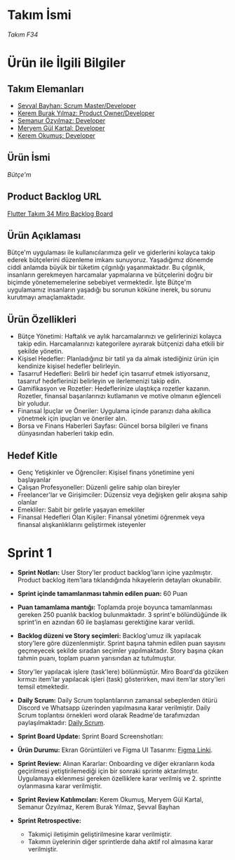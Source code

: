 <h1>Takım İsmi</h1>

_Takım F34_


<h1>Ürün ile İlgili Bilgiler</h1>
<h2>Takım Elemanları</h2>
<ul>
  <li><a href="https://www.linkedin.com/in/sevvallbayhan/">Şevval Bayhan: Scrum Master/Developer</a></li>
  <li><a href="https://www.linkedin.com/in/k-burak-yilmaz/">Kerem Burak Yılmaz: Product Owner/Developer</a></li>
  <li><a href="https://www.linkedin.com/in/semanur-%C3%B6zy%C4%B1lmaz-7b081221b/">Semanur Özyılmaz: Developer</a></li>
  <li><a href="https://www.linkedin.com/in/meryem-gul-kartal/">Meryem Gül Kartal: Developer</a></li>
  <li><a href="https://www.linkedin.com/in/kerem-okumu%C5%9F-a76583233/">Kerem Okumuş: Developer</a></li>
</ul>

<h2>Ürün İsmi</h2>

_Bütçe'm_

<h2>Product Backlog URL</h2>

[Flutter Takım 34 Miro Backlog Board](https://miro.com/app/board/uXjVMAckZ_c=/)

<h2>Ürün Açıklaması</h2>

Bütçe'm uygulaması ile kullanıcılarımıza gelir ve giderlerini kolayca takip ederek bütçelerini düzenleme imkanı sunuyoruz. Yaşadığımız dönemde ciddi anlamda büyük bir tüketim çılgınlığı yaşanmaktadır. Bu çılgınlık, insanların gerekmeyen harcamalar yapmalarına ve bütçelerini doğru bir biçimde yönetememelerine sebebiyet vermektedir. İşte Bütçe'm uygulamamız insanların yaşadığı bu sorunun köküne inerek, bu sorunu kurutmayı amaçlamaktadır.

<h2>Ürün Özellikleri</h2>

- Bütçe Yönetimi: Haftalık ve aylık harcamalarınızı ve gelirlerinizi kolayca takip edin. Harcamalarınızı kategorilere ayırarak bütçenizi daha etkili bir şekilde yönetin.
- Kişisel Hedefler: Planladığınız bir tatil ya da almak istediğiniz ürün için kendinize kişisel hedefler belirleyin.
- Tasarruf Hedefleri: Belirli bir hedef için tasarruf etmek istiyorsanız, tasarruf hedeflerinizi belirleyin ve ilerlemenizi takip edin.
- Gamifikasyon ve Rozetler: Hedeflerinize ulaştıkça rozetler kazanın. Rozetler, finansal başarılarınızı kutlamanın ve motive olmanın eğlenceli bir yoludur.
- Finansal İpuçlar ve Öneriler: Uygulama içinde paranızı daha akıllıca yönetmek için ipuçları ve öneriler alın.
- Borsa ve Finans Haberleri Sayfası: Güncel borsa bilgileri ve finans dünyasından haberleri takip edin.

<h2>Hedef Kitle</h2>

- Genç Yetişkinler ve Öğrenciler: Kişisel finans yönetimine yeni başlayanlar
- Çalışan Profesyoneller: Düzenli gelire sahip olan bireyler
- Freelancer'lar ve Girişimciler: Düzensiz veya değişken gelir akışına sahip olanlar
- Emekliler: Sabit bir gelirle yaşayan emekliler
- Finansal Hedefleri Olan Kişiler: Finansal yönetimi öğrenmek veya finansal alışkanlıklarını geliştirmek isteyenler

<h1>Sprint 1</h1>


- **Sprint Notları:** User Story'ler product backlog'ların içine yazılmıştır. Product backlog item'lara tıklandığında hikayelerin detayları okunabilir.


- **Sprint içinde tamamlanması tahmin edilen puan:** 60 Puan

  
- **Puan tamamlama mantığı:** Toplamda proje boyunca tamamlanması gereken 250 puanlık backlog bulunmaktadır. 3 sprint'e bölündüğünde ilk sprint'in en azından 60 ile başlaması gerektiğine karar verildi.

  
- **Backlog düzeni ve Story seçimleri:** Backlog'umuz ilk yapılacak story'lere göre düzenlenmiştir. Sprint başına tahmin edilen puan sayısını geçmeyecek şekilde sıradan seçimler yapılmaktadır. Story başına çıkan tahmin puanı, toplam puanın yarısından az tutulmuştur.

  
- Story'ler yapılacak işlere (task'lere) bölünmüştür. Miro Board'da gözüken kırmızı item'lar yapılacak işleri (task) gösterirken, mavi item'lar story'leri temsil etmektedir.

  
- **Daily Scrum:** Daily Scrum toplantılarının zamansal sebeplerden ötürü Discord ve Whatsapp üzerinden yapılmasına karar verilmiştir. Daily Scrum toplantısı örnekleri word olarak Readme'de tarafımızdan paylaşılmaktadır: [Daily Scrum](https://stdyildizedu-my.sharepoint.com/:w:/g/personal/sevval_bayhan_std_yildiz_edu_tr/EU2WsMomN8FEmBt3X-B3XxYBIvJ4ymKsEDk0EBR8r-AoQw?e=N58c12).


- **Sprint Board Update:** Sprint Board Screenshotları:
  

- **Ürün Durumu:** Ekran Görüntüleri ve Figma UI Tasarımı:
 [Figma Linki](https://www.figma.com/file/1S1ags5leKAL7j1P1BDTOI/Untitled?type=design&node-id=0%3A1&t=vrMtoVYCaunvU6h1-1).


- **Sprint Review:** Alınan Kararlar: Onboarding ve diğer ekranların koda geçirilmesi yetiştirilemediği için bir sonraki sprinte aktarılmıştır. Uygulamaya eklenmesi gereken özelliklere karar verilmiş ve 2. sprintte oylanmasına karar verilmiştir.


- **Sprint Review Katılımcıları:** Kerem Okumuş, Meryem Gül Kartal, Semanur Özyılmaz, Kerem Burak Yılmaz, Şevval Bayhan


- **Sprint Retrospective:**
  - Takımiçi iletişimin geliştirilmesine karar verilmiştir.
  - Takımın üyelerinin diğer sprintlerde daha aktif rol almasına karar verilmiştir.
